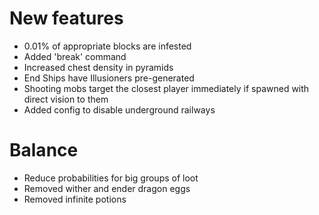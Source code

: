 # New features
* 0.01% of appropriate blocks are infested
* Added 'break' command 
* Increased chest density in pyramids
* End Ships have Illusioners pre-generated
* Shooting mobs target the closest player immediately if spawned with direct vision to them
* Added config to disable underground railways
# Balance
* Reduce probabilities for big groups of loot
* Removed wither and ender dragon eggs
* Removed infinite potions
